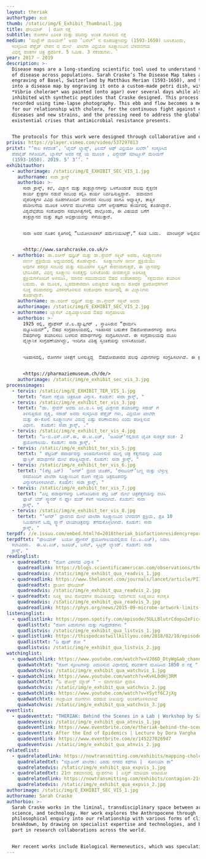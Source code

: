 ```yaml
---
layout: theriak
authortype: ತಂಡ
thumb: /static/img/E_Exhibit_Thumbnail.jpg
title: ಥೇರಿಯಾಕ್‌  | ರೋಗ ನಕ್ಷೆ
subtitle: ರೋಗಗಳ ಏರಿಳಿತ ಮತ್ತು ಹರಿವನ್ನು ಅಂಕಿತ ಗೊಳಿಸುವ ನಕ್ಷೆ
medium: ʼಮಟ್ಹೌಸ್‌ ಮೆರಿಯನ್‌ʼ ಅವರ ʼಬಸೆಲ್‌ʼ ನ ರೂಪಚಿತ್ರಣವನ್ನು (1593-1650) ಬಳಸಿಕೊಂಡು,
  ಸಂಸ್ಕರಿಸಿದ ಪೆಪ್ಟೈಡ್‌ ಲೇಪನ ದ ಮೇಲೆ  ಖಾಲೆರಾ ವಿಬ್ರಿಯೋ ಸೂಕ್ಷ್ಮಾಣುವಿನ ಬೆಳವಣಿಗೆಯ
  ವಿಭಿನ್ನ ಹಂತಗಳ ಚಿತ್ರ ಪ್ರದರ್ಶಿಕೆ. 5 ನಿಮಿಷ. 3 ಸೆಕೆಂಡುಗಳು.
year: 2017 – 2019
description: >-
  Disease maps are a long-standing scientific tool used to understand the spread
  of disease across populations. Sarah Craske’s The Disease Map takes an
  engraving of Basel, Switzerland by Matthäus Merian (1593-1650), and turns it
  into a disease map by engraving it onto a custom-made petri dish, within which
  *Vibrio cholerae* was painted (onto agar) over several days while also being
  inhibited with synthetic peptides that Craske designed. This process was
  recorded using time-lapse photography. This ebb and flow becomes a metaphor
  for our relationship with cholera, for the continuous fight against emerging
  diseases and new strains, and the pressing need to address the global
  existential crises that antimicrobial resistance presents.


  The protocols for this work were designed through collaborative and experimental work with Dr Irene Wüthrich and Dr Steven Schmitt from the Department of Biosystems Science and Engineering (D-BSSE) at ETH Zurich. Through observational inquiry and collaborative discussion while working at the D-BSSE, the artist learnt about contemporary synthetic biological approaches to fighting infectious diseases. Whilst critically reflecting on these approaches, she worked closely with scientists to develop new ideas and practical experiments that combined both scientific and artistic practice.
privis: https://player.vimeo.com/video/537297813
pritxt: "ʼಕಾಲ ಕಳೆದಂತೆʼ, ʼಟೈಮ್‌ ಲ್ಯಾಪ್ಸ್‌, ಫಿಲಮ್‌ ಆಫ್‌ ವಿಬ್ರಿಯೋ ಖಲೆರೇʼ ಸಂಸ್ಕರಿಸಿದ
  ಪೆಪಟೈಡ್ ಗಳೊಂದಿಗೆ, ಬ್ಯಾಸೆಲ್‌ ಅವರ ನಕ್ಷೆ ಯ ಮೂಲಕ , ಎನ್ಗ್ರೇವರ್‌ ಮಾಟ್ಹೂಸ್‌ ಮೆರಿಯನ್‌
  (1593-1650). 2019. 5’ 3’’. "
exhibitauthor:
  - authorimage: /static/img/E_EXHIBIT_SEC_VIS_1.jpg
    authorname: ಸಾರಾ ಕ್ರಾಸ್ಕ್
    authorbio: >-
      ಸಾರಾ ಕ್ರಾಸ್ಕ್, ಕಲೆ, ವಿಜ್ಞಾನ ಮತ್ತು ತಂತ್ರಜ್ಞಾನಗಳನ್ನು ಒಳಗೊಂಡಂತೆ ಹಲವು ಶೈಕ್ಷಣಿಕ
      ಕಾರ್ಯ ಕ್ಷೇತ್ರಗಳ ನಡುವೆ ಸಂಬಂಧ ಕಲ್ಪಿಸಿ ಕಾರ್ಯ ನಿರ್ವಹಿಸುತ್ತಿದ್ದಾರೆ.  ಹವಾಮಾನ
      ವೈಪರೀತ್ಯಗಳ ವಿವಿಧ ರೂಪಗಳೊಂದಿಗೆ ಮಾನವನ ಸಂಬಂಧ ಹಾಗೂ ಆಧ್ಯಾತ್ಮಿಕ, ತಾತ್ವಿಕ
      ಪರಿಶೀಲನೆಯ ಮೂಲಕ ಸಿಸರ್ಗದ ದುರ್ಬಳಕೆಯ ಬಗೆಗೆ ಅನ್ವೇಷಣೆಯ ಕಾರ್ಯದಲ್ಲಿ ತೊಡಗಿದ್ದಾರೆ. 
      ವಿಶ್ವದೆಲ್ಲೆಡೆಯ ಸಂಶೋಧನಾ ಸಹಭಾಗಿತ್ವಗಳಲ್ಲಿ ಪಾಲ್ಗೊಂಡು, ಈ ವಿಷಯದ ಬಗೆಗೆ
      ತಂತ್ರಜ್ಞಾನದ ಮತ್ತು ತಜ್ಞರ ಅಭಿಪ್ರಾಯವನ್ನು ಸೆಳೆಯುತ್ತಾರೆ.  


      ಸಾರಾ ಅವರ ನೂತನ ಕೃತಿಗಳಲ್ಲಿ “ಬಯೋಲಾಜಿಕಲ್‌ ಹರ್ಮೆಂಯುಟಿಕ್ಸ್‌,“ ಕೂಡ ಒಂದು.  ಮಾಂಚಿಸ್ಟರ್‌ ಅಲ್ಲಿರುವ ಇಂಗ್ಲಿಷ್‌ ಪ್ರಪಂಚದ ಅತಿ ಹಳೆಯ ಗ್ರಂಧಾಲಯವಾದ ಛೇತಮ್ಸ್‌ ಲೈಬ್ರರಿಯಲ್ಲಿ , ಅಳವಡಿಸಿದ ಕ್ಷೇತ್ರ- ನಿರ್ದಿಷ್ಟ ಸ್ಥಾವರದ ಮೂಲಕ ಈ ಕೃತಿಯನ್ನು ವಿಶ್ಲೇಷಣೆ ಯೊಂದಿಗೆ ಪ್ರಸ್ತುತ ಪಡಿಸಲಾಗಿತ್ತು. [](http://www.sarahcraske.co.uk/)


      <http://www.sarahcraske.co.uk/>
  - authorbio: ಡಾ.ಐರೀನ್‌ ವುಥ್ರಿಚ್‌ ಮತ್ತು ಡಾ.ಸ್ಟೇವನ್‌ ಸಕ್ಮಿಟ್‌ ಅವರು, ಸೂಕ್ಷ್ಮಾಣುಗಳ
      ಜೀರ್ಣ ಪ್ರಕ್ರಿಯೆಯ ಅಧ್ಯಯನದಲ್ಲಿ ತೊಡಗಿದ್ದಾರೆ.  ಸೂಕ್ಷ್ಮಾಣುಗಳ ಜೀರ್ಣ ಪ್ರಕ್ರಿಯೆಯು
      ಅವುಗಳ ಪರಸ್ಪರ ಸಂಬಂಧ ಮತ್ತು ಸಮೂಹಗಳ ಸೃಷ್ಟಿಗೆ ಕಾರಣವಾಗುತ್ತದೆ, ಈ ಜ್ಞಾನವನ್ನು
      ಭೇದಿಸಿದರೆ, ವಿಭಿನ್ನ ಸೂಕ್ಷ್ಮಾಣು ಸಂಪತ್ತನ್ನು ಬಳಸಿಕೊಂಡು ಜೀವಶಾಸ್ತ್ರದ ಅತಿಸೂಕ್ಷ್ಮ
      ಪ್ರಕ್ರಿಯೆಗಳೊಂದಿಗೆ ಅಳವಡಿಸಿ, ಮಾನವ ಸಮುದಾಯದ ಔಷದ ಉಪಚಾರವನ್ಜು  ಸಕ್ಷಮವಾಗಿ ತಯಾರಿಸ
      ಬಹುದು. ಈ ಮೂಲಕ, ಬೃಹದಾಕಾರವಾಗಿ ಏರುತ್ತಿರುವ ಸೂಕ್ಷ್ಮಾಣು ರೋಧಕ ಪ್ರತಿರೋಧಕಗಳಿಗೆ
      ಸೂಕ್ತ ಪರಿಹಾರವನ್ನು ವಿಕಸನಗೊಳಿಸುವ ಸಂಶೋಧನಾ ಕಾರ್ಯದಲ್ಲಿ ಈ ವಿಜ್ಞಾನಿಗಳು
      ತೊಡಗಿದ್ದಾರೆ.
    authorname: ಡಾ.ಐರೀನ್‌ ವುಥ್ರಿಚ್‌ ಮತ್ತು ಡಾ.ಸ್ಟೇವನ್‌ ಸಕ್ಮಿಟ್‌ ಅವರು
    authorimage: /static/img/E_EXHIBIT_SEC_VIS_2.jpg
  - authorname: ಬ್ಯಾಸೆಲ್‌ ವಿಶ್ವವಿದ್ಯಾಲಯದ ಔಷಧ ಸಂಗ್ರಹಾಲಯ
    authorbio: >-
      1925 ರಲ್ಲಿ, ಪ್ರೊಫೆಸರ್‌ ಜೆ.ಏ.ಹ್ಯಾಫ್ಲಿಗರ್‌ , ಸ್ಥಾಪಿಸಿರುವ “ಫಾರ್ಮಸಿ
      ಮ್ಯೂಸಿಯಮ್”, ಔಷಧ ಸಂಗ್ರಹಾಲಯದಲ್ಲಿ, ಇತಿಹಾಸದ ಬಹುತೇಕ ಔಷದೋಪಚಾರಗಳನ್ನು ಹಾಗೂ
      ಔಷಧಗಳನ್ನು ತಯಾರಿಸಲು ಬಳಸುವ ಪದಾರ್ಥಗಳನ್ನು ಸಂಗ್ರಹಿಸಲಾಗಿದೆ. ಈ ಸಂಗ್ರಹಾಲಯವು ಮೂಲ
      ವೈಜ್ಞಾನಿಕ ಸಂಗ್ರಹಣೆಯಾಗಿದ್ದು, ಇಂದಿಗೂ ವಿಶಿಷ್ಟ ಸ್ವಂತಿಕೆಯನ್ನು ಉಳಿಸಿಕೊಂಡಿದೆ.


      ಇತಿಹಾಸದಲ್ಲಿ, ರೋಗಗಳ ಚಿಕಿತ್ಸೆಗೆ ಬಳಸುತ್ತಿದ್ದ  ಔಷಧೋಪಚಾರದ ಹಲವು ವಿಧಾನಗಳನ್ನು ಸಂಗ್ರಹಿಸಲಾಗಿದೆ. ಈ ಕ್ಷೇತ್ರದಲ್ಲಿ, ʼಬ್ಯಾಸೆಲ್‌ʼನಲ್ಲಿ ಔಷಧ ಉದ್ಯೋಗವು ಪ್ರಾರಂಭವಾಗುವ ತನಕವೂ, ಪುರಾತನ ಕಾಲದಿಂದ ಬೆಳೆದು ಬಂದ ವಿಭಿನ್ನ ಹಂತಗಳನ್ನು ದಾಖಲಿಸಲಾಗಿದೆ. 


      <https://pharmaziemuseum.ch/de/>
    authorimage: /static/img/e_exhibit_sec_vis_3.jpg
processimages:
  - tervis: /static/img/E_EXHIBIT_TER_VIS_1.jpg
    tertxt: "ರೋಗ ನಕ್ಷೆಯ ಚಿತ್ರರೂಪ ವಿನ್ಯಾಸ. ಕೊಡುಗೆ: ಸಾರಾ ಕ್ರಾಸ್ಕ್, "
  - tervis: /static/img/e_exhibit_ter_vis_3.jpg
    tertxt: "ಡಾ. ಸ್ಟೇವನ್‌ ಅವರು ಎಂ.ಐ.ಸಿ ಆಸ್ಸೆ ಮಿಶ್ರಣದ ತಯಾರಿಕೆನ್ನು ಸರಾಹ್‌ ಗೆ
      ತಿಳಿಸುತ್ತಿರುವ ದೃಶ್ಯ, ಸರಾಹ್‌ ಅವರು ಸಂಸ್ಕರಿಸಿದ ಪೆಪ್ಟೈಡ್‌ ಗಳು, ವಿಬ್ರಿಯೋ ಖಾಲೆರೇ
      ಮತ್ತು ಈ-ಕೋಲಿ ಸೂಕ್ಷ್ಮಾಣುಗಳ ವಿರುದ್ಧ ಎಷ್ಟು ಪರಿಣಾಮಕಾರಿ ಎಂದು ಪರೀಕ್ಷಿಸುವ
      ವಿಧಾನ.  ಕೊಡುಗೆ: ಸಾರಾ ಕ್ರಾಸ್ಕ್, ."
  - tervis: /static/img/e_exhibit_ter_vis_4.jpg
    tertxt: "ಡಿ-ಬಿ.ಎಸ್.ಎಸ್.ಈ, ಈ.ಟಿ.ಎಚ್‌, ʼಜೂರಿಚ್ʼನಲ್ಲಿರುವ ಜೈವಿಕ ಸುರಕ್ಷತೆ ಹಂತ- 2
      ಪ್ರಯೋಗಾಲಯ. ಕೊಡುಗೆ: ಸಾರಾ ಕ್ರಾಸ್ಕ್, "
  - tervis: /static/img/e_exhibit_ter_vis_5.jpg
    tertxt: " ಪೆಟ್ರಿಡಿಶ್‌ ಪದಾರ್ಥವನ್ನು ಅಂತಿಮಗೊಳಿಸುವ ಮುನ್ನ ಚಿತ್ರ ಕೆತ್ತನೆಯನ್ನು ವಿವಿಧ
      ಪ್ಲಾಸ್ಟಿಕ್‌ ಪದಾರ್ಥಗಳ ಮೇಲೆ ಪರೀಕ್ಷಿಸಿದ್ದಾರೆ. ಕೊಡುಗೆ: ಸಾರಾ ಕ್ರಾಸ್ಕ್, "
  - tervis: /static/img/e_exhibit_ter_vis_6.jpg
    tertxt: "(ಪೆಟ್ರಿ ಡಿಶ್)  ‌ʼಅಗರ್ʼ ದ್ರವದ ಜೊತೆಗೆ, ʼರೆಸಜುರಿನ್‌ʼಬಣ್ಣ‌ ಮತ್ತು ಬೆಳ್ಳುಳ್ಳಿ
      ರಸದೊಂದಿಗೆ ಖಾಲೆರಾ ಸೂಕ್ಷ್ಮಾಣುವಿನ ರೋಗ ನಕ್ಷೆಯ ಚಿತ್ರರೂಪವನ್ನು
      ವಿನ್ಯಾಸಗೊಳಿಸಲಾಗಿದೆ. ಕೊಡುಗೆ: ಸಾರಾ ಕ್ರಾಸ್ಕ್, "
  - tervis: /static/img/e_exhibit_ter_vis_7.jpg
    tertxt: "ಎಲ್ಲ ಪದಾರ್ಥಗಳನ್ನು ಒಳಗೊಂಡಿರುವ ಪೆಟ್ರಿ ಡಿಶ್ ಮೇಲೆ ಚಿತ್ರಕೆತ್ತನೆಯನ್ನು ರಚಿಸಿ
      ಫ್ಲಾಟ್ ಬೆಡ್‌ ಸ್ಕ್ಯಾನರ್ ನ ಫ್ಲೋ‌ ಹುಡ್‌ ಕೆಳಗೆ ಇರಿಸಲಾಗಿದೆ. ಕೊಡುಗೆ: ಸಾರಾ
      ಕ್ರಾಸ್ಕ್, "
  - tervis: /static/img/e_exhibit_ter_vis_8.jpg
    tertxt: "ʼಅಗರ್ʼ ದ್ರಾವಣದ ಮೇಲೆ ಖಾಲೆರಾ ಸೂಕ್ಷ್ಮಾಣುವಿನ ಬೆಳವಣಿಗೆ ಪ್ರಕ್ರಿಯೆ, ಪ್ರತಿ 10
      ನಿಮಿಷಗಳಿಗೆ ಒಮ್ಮೆ ಸ್ಕ್ಯಾನ್‌ ಛಾಯಾಚಿತ್ರವನ್ನು ತೆಗೆದುಕೊಳ್ಳಲಾಗಿದೆ. ಕೊಡುಗೆ: ಸಾರಾ
      ಕ್ರಾಸ್ಕ್, "
terpdf: //e.issuu.com/embed.html?d=2018theriak_biofactionresidencyreport_-_studio_sar&u=sciencegallerybengaluru
terpdftxt: "ಥೇರಿಯಾಕ್‌  ಬಯೋ ಪ್ರೋಸೆಸ್‌ ಪ್ರಯೋಗಾಲಯದಲ್ಲಿರುವ (ಬಿ.ಪಿ.ಎಚ್)‌, ನಿವಾಸಿ
  ಕಲಾವಿದರು.  ಈ.ಟಿ.ಎಚ್‌, ಜೂರಿಚ್, ಬಸೆಲ್‌, ಸ್ವಿಟ್ಜರ್‌ ಲ್ಯಾಂಡ್‌. ಕೊಡುಗೆ: ಸಾರಾ
  ಕ್ರಾಸ್ಕ್, "
readinglist:
  - quadreadtxt: "ರೋಗ ವಿಕಸನದ ವಿನ್ಯಾಸ "
    quadreadlink: https://blogs.scientificamerican.com/observations/the-topography-of-disease/
    quadreadvis: /static/img/e_exhibit_qua_readvis_1.jpg
  - quadreadlink: https://www.thelancet.com/journals/lancet/article/PIIS0140-6736(12)60846-0/fulltext
    quadreadtxt: ಪ್ರಾಚೀನ ಥೇರಿಯಾಕ್‌
    quadreadvis: /static/img/e_exhibit_qua_readvis_2.jpg
  - quadreadtxt: ಸೂಕ್ಷ್ಮ ಜೀವಿ ರೋಧಕಗಳ ಪರಿಮಿತಿಯನ್ನು ನಿದರ್ಶಿಸುವ ಸೂಕ್ಷ್ಮಜೀವಿ ಕಲಾಕೃತಿ
    quadreadvis: /static/img/e_exhibit_qua_readvis_3.jpg
    quadreadlink: https://phys.org/news/2015-09-microbe-artwork-limits-antibiotics.html
listeninglist:
  - quadlistlink: https://open.spotify.com/episode/5ULLBlutrCdopu2eFic4qV
    quadlisttxt: "ರೋಗ ಪಿಡುಗುಗಳು ಮತ್ತು ಗಡಿಪ್ರದೇಶಗಳು "
    quadlistvis: /static/img/e_exhibit_qua_listvis_1.jpg
  - quadlistlink: https://thispodcastwillkillyou.com/2018/02/10/episode-4-the-st-show/
    quadlisttxt: "ದಿ ಪೂಪ್‌ ಶೋ "
    quadlistvis: /static/img/e_exhibit_qua_listvis_2.jpg
watchinglist:
  - quadwatchlink: https://www.youtube.com/watch?v=VJ86D_DtyWg&ab_channel=Vox
    quadwatchtxt: "ರೋಗ ಸ್ಫೋಟಗಳನ್ನು ಎದುರಿಸುವ ವಿಧಾನದಲ್ಲಿ ಪರಿವರ್ತನೆ ಮೂಡಿಸಿದ 1850 ರ ನಕ್ಷೆ "
    quadwatchvis: /static/img/e_exhibit_qua_watchvis_1.jpg
  - quadwatchlink: https://www.youtube.com/watch?v=KvHL0dHj3RM
    quadwatchtxt: “ದಿ ಘೋಸ್ಟ್‌ ಮ್ಯಾಪ್‌ " – ಮಾರ್ಗದರ್ಶಿ ಪ್ರವಾಸ
    quadwatchvis: /static/img/e_exhibit_qua_watchvis_2.jpg
  - quadwatchlink: https://www.youtube.com/watch?v=YSytf6CJjXg
    quadwatchtxt: ಸಾಂಕ್ರಾಮಿಕ ರೋಗಗಳು ಹರಡುವ ರೀತಿಯನ್ನು ಅಂಕಿತಗೊಳಿಸಲಾಗಿದೆ
    quadwatchvis: /static/img/e_exhibit_qua_watchvis_3.jpg
eventlist:
  - quadeventtxt: "THERIAK: Behind the Scenes in a Lab | Workshop by Sarah Craske"
    quadeventvis: /static/img/e_exhibit_qua_atnvis_1.jpg
    quadeventlink: https://www.eventbrite.com/e/theriak-behind-the-scenes-in-a-lab-workshop-registration-145820165039
  - quadeventtxt: After the End of Epidemics | Lecture by Dora Vargha
    quadeventlink: https://www.eventbrite.com/e/145227026947
    quadeventvis: /static/img/e_exhibit_qua_atnvis_2.jpg
relatedlist:
  - quadrelatedlink: https://nowtransmitting.com/exhibits/mapping-cholera/
    quadrelatedtxt: "ಮ್ಯಾಪಿಂಗ್‌ ಖಾಲೆರಾ: ಎರಡು ನಗರದ ಕಥೆಗಳು |  ಸೋನಿಯಾ ಶಾ"
    quadrelatedvis: /static/img/e_exhibit_qua_expvis_1.jpg
  - quadrelatedtxt: 21ನೇ ಶತಮಾನದಲ್ಲಿ ವ್ಯಾಪನಗಳು | ಎಸ್ತರ್‌ ಮಾರಿಯಾ ಆಂಟಿಯೋ
    quadrelatedlink: https://nowtransmitting.com/exhibits/contagion-21st-century/
    quadrelatedvis: /static/img/e_exhibit_qua_expvis_2.jpg
authorimage: /static/img/E_EXHIBIT_SEC_VIS_1.jpg
authorname: Sarah Craske
authorbio: >-
  Sarah Craske works in the liminal, transdisciplinary space between art,
  science, and technology. Her work explores the Anthropocene through
  philosophical enquiry into our relationship with various forms of climate
  breakdown, by drawing on specialist expertise and technologies, and by taking
  part in research collaborations across the world. 


  Her recent works include Biological Hermeneutics, which was speculatively presented through a site-specific installation at Chethams’ Library, Manchester—the oldest public library in the English-speaking world. Her recent awards include the NOVA award (1300 artist applicants) on graduation from Central St Martins (first-class MA Art & Science), an AHRC Science in Culture Innovation Award, and a Biofaction International artist-in-residency in Switzerland.
---
```

